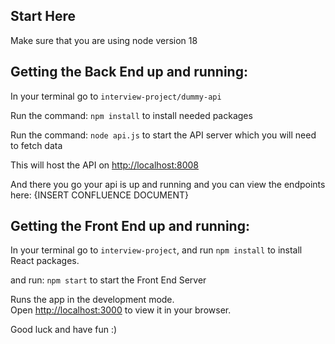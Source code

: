 ## Start Here

Make sure that you are using node version 18

## Getting the Back End up and running: 
In your terminal go to `interview-project/dummy-api`

Run the command: `npm install` to install needed packages

Run the command: `node api.js` to start the API server which you will need to fetch data

This will host the API on [http://localhost:8008](http://localhost:8008) 

And there you go your api is up and running and you can view the endpoints here: {INSERT CONFLUENCE DOCUMENT}

## Getting the Front End up and running:

In your terminal go to `interview-project`, and run `npm install` to install React packages.

and run: `npm start` to start the Front End Server

Runs the app in the development mode.\
Open [http://localhost:3000](http://localhost:3000) to view it in your browser.


Good luck and have fun :)